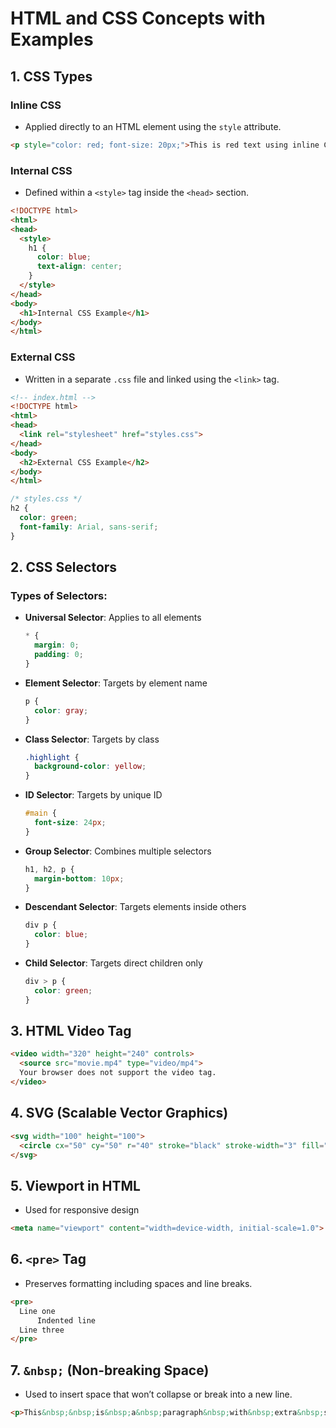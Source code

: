 
# HTML and CSS Concepts with Examples

## 1. CSS Types

### Inline CSS
- Applied directly to an HTML element using the `style` attribute.
```html
<p style="color: red; font-size: 20px;">This is red text using inline CSS.</p>
```

### Internal CSS
- Defined within a `<style>` tag inside the `<head>` section.
```html
<!DOCTYPE html>
<html>
<head>
  <style>
    h1 {
      color: blue;
      text-align: center;
    }
  </style>
</head>
<body>
  <h1>Internal CSS Example</h1>
</body>
</html>
```

### External CSS
- Written in a separate `.css` file and linked using the `<link>` tag.
```html
<!-- index.html -->
<!DOCTYPE html>
<html>
<head>
  <link rel="stylesheet" href="styles.css">
</head>
<body>
  <h2>External CSS Example</h2>
</body>
</html>
```
```css
/* styles.css */
h2 {
  color: green;
  font-family: Arial, sans-serif;
}
```

## 2. CSS Selectors

### Types of Selectors:

- **Universal Selector**: Applies to all elements
  ```css
  * {
    margin: 0;
    padding: 0;
  }
  ```

- **Element Selector**: Targets by element name
  ```css
  p {
    color: gray;
  }
  ```

- **Class Selector**: Targets by class
  ```css
  .highlight {
    background-color: yellow;
  }
  ```

- **ID Selector**: Targets by unique ID
  ```css
  #main {
    font-size: 24px;
  }
  ```

- **Group Selector**: Combines multiple selectors
  ```css
  h1, h2, p {
    margin-bottom: 10px;
  }
  ```

- **Descendant Selector**: Targets elements inside others
  ```css
  div p {
    color: blue;
  }
  ```

- **Child Selector**: Targets direct children only
  ```css
  div > p {
    color: green;
  }
  ```

## 3. HTML Video Tag

```html
<video width="320" height="240" controls>
  <source src="movie.mp4" type="video/mp4">
  Your browser does not support the video tag.
</video>
```

## 4. SVG (Scalable Vector Graphics)

```html
<svg width="100" height="100">
  <circle cx="50" cy="50" r="40" stroke="black" stroke-width="3" fill="red" />
</svg>
```

## 5. Viewport in HTML

- Used for responsive design
```html
<meta name="viewport" content="width=device-width, initial-scale=1.0">
```

## 6. `<pre>` Tag

- Preserves formatting including spaces and line breaks.
```html
<pre>
  Line one
      Indented line
  Line three
</pre>
```

## 7. `&nbsp;` (Non-breaking Space)

- Used to insert space that won’t collapse or break into a new line.
```html
<p>This&nbsp;&nbsp;is&nbsp;a&nbsp;paragraph&nbsp;with&nbsp;extra&nbsp;spaces.</p>
```
